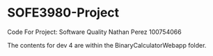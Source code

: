 # SOFE3980-Project
Code For Project: Software Quality
Nathan Perez 100754066

The contents for dev 4 are within the BinaryCalculatorWebapp folder.
